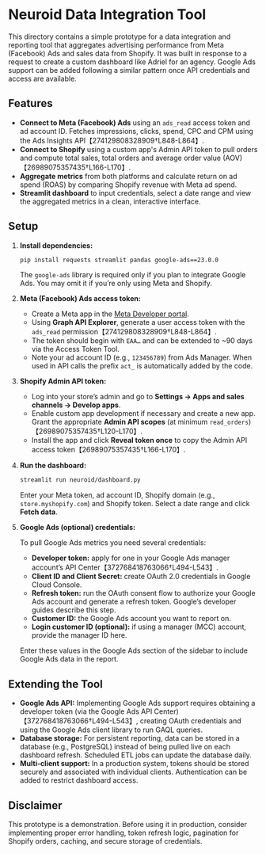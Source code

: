 # Neuroid Data Integration Tool

This directory contains a simple prototype for a data integration and reporting
tool that aggregates advertising performance from Meta (Facebook) Ads and
sales data from Shopify. It was built in response to a request to create a
custom dashboard like Adriel for an agency. Google Ads support can be added
following a similar pattern once API credentials and access are available.

## Features

- **Connect to Meta (Facebook) Ads** using an `ads_read` access token and ad
  account ID. Fetches impressions, clicks, spend, CPC and CPM using the
  Ads Insights API【274129808328909†L848-L864】.
- **Connect to Shopify** using a custom app's Admin API token to pull orders
  and compute total sales, total orders and average order value (AOV)【26989075357435†L166-L170】.
- **Aggregate metrics** from both platforms and calculate return on ad spend
  (ROAS) by comparing Shopify revenue with Meta ad spend.
- **Streamlit dashboard** to input credentials, select a date range and view
  the aggregated metrics in a clean, interactive interface.

## Setup

1. **Install dependencies:**

   ```bash
   pip install requests streamlit pandas google-ads==23.0.0
   ```

   The `google-ads` library is required only if you plan to integrate Google Ads. You
   may omit it if you’re only using Meta and Shopify.

2. **Meta (Facebook) Ads access token:**

   - Create a Meta app in the [Meta Developer portal](https://developers.facebook.com/apps/).
   - Using **Graph API Explorer**, generate a user access token with the
     `ads_read` permission【274129808328909†L848-L864】.
   - The token should begin with `EAA…` and can be extended to ~90 days via the
     Access Token Tool.
   - Note your ad account ID (e.g., `123456789`) from Ads Manager. When used in
     API calls the prefix `act_` is automatically added by the code.

3. **Shopify Admin API token:**

   - Log into your store’s admin and go to **Settings → Apps and sales channels → Develop apps**.
   - Enable custom app development if necessary and create a new app. Grant the
     appropriate **Admin API scopes** (at minimum `read_orders`)【26989075357435†L120-L170】.
   - Install the app and click **Reveal token once** to copy the Admin API
     access token【26989075357435†L166-L170】.

4. **Run the dashboard:**

   ```bash
   streamlit run neuroid/dashboard.py
   ```

   Enter your Meta token, ad account ID, Shopify domain (e.g., `store.myshopify.com`)
   and Shopify token. Select a date range and click **Fetch data**.

5. **Google Ads (optional) credentials:**

   To pull Google Ads metrics you need several credentials:

   - **Developer token:** apply for one in your Google Ads manager account’s API Center【372768418763066†L494-L543】.
   - **Client ID and Client Secret:** create OAuth 2.0 credentials in Google Cloud Console.
   - **Refresh token:** run the OAuth consent flow to authorize your Google Ads account and generate a refresh token. Google’s developer guides describe this step.
   - **Customer ID:** the Google Ads account you want to report on.
   - **Login customer ID (optional):** if using a manager (MCC) account, provide the manager ID here.

   Enter these values in the Google Ads section of the sidebar to include Google Ads data in the report.

## Extending the Tool

- **Google Ads API:** Implementing Google Ads support requires obtaining a
  developer token (via the Google Ads API Center)【372768418763066†L494-L543】, creating OAuth
  credentials and using the Google Ads client library to run GAQL queries.
- **Database storage:** For persistent reporting, data can be stored in a
  database (e.g., PostgreSQL) instead of being pulled live on each dashboard
  refresh. Scheduled ETL jobs can update the database daily.
- **Multi‑client support:** In a production system, tokens should be stored
  securely and associated with individual clients. Authentication can be
  added to restrict dashboard access.

## Disclaimer

This prototype is a demonstration. Before using it in production, consider
implementing proper error handling, token refresh logic, pagination for
Shopify orders, caching, and secure storage of credentials.